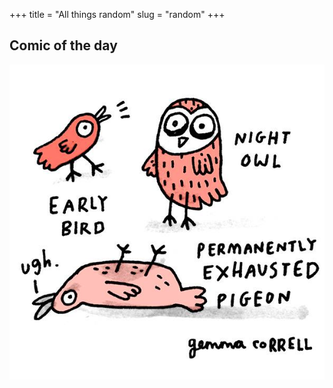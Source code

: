 +++ 
title = "All things random"
slug = "random"
+++

## Comic of the day

<img src="images/pigeon.png" width="800" />

